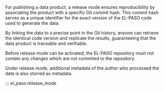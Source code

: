 For publishing a data product, a release mode ensures reproducibility by associating the product with a specific Git commit hash. This commit hash serves as a unique identifier for the exact version of the EL-PASO code used to generate the data.

By linking the data to a precise point in the Git history, anyone can retrieve the identical code version and replicate the results, guaranteeing that the data product is traceable and verifiable.

Before release mode can be activated, the EL-PASO repository must not contain any changes which are not commited to the repository.

Under release mode, additional metadata of the author who processed the data is also storred as metadata.

::: el_paso.release_mode

